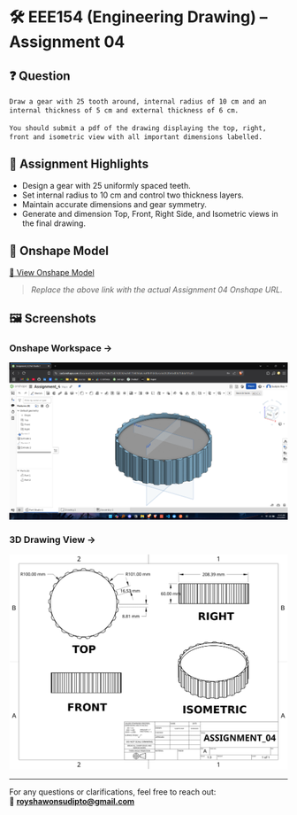 # 🛠️ EEE154 (Engineering Drawing) – Assignment 04

## ❓ Question
```
Draw a gear with 25 tooth around, internal radius of 10 cm and an internal thickness of 5 cm and external thickness of 6 cm.

You should submit a pdf of the drawing displaying the top, right, front and isometric view with all important dimensions labelled.
```

## 📌 Assignment Highlights

- Design a gear with 25 uniformly spaced teeth.
- Set internal radius to 10 cm and control two thickness layers.
- Maintain accurate dimensions and gear symmetry.
- Generate and dimension Top, Front, Right Side, and Isometric views in the final drawing.

## 🔗 Onshape Model

[🔗 View Onshape Model](https://cad.onshape.com/documents/example-link-assignment04)

> *Replace the above link with the actual Assignment 04 Onshape URL.*

## 🖼️ Screenshots

### Onshape Workspace →
![Onshape Screenshot](./Screenshot-Assignment_04.png)

### 3D Drawing View →
![Drawing View](./Assignment_04-Drawing_View.png)

---

For any questions or clarifications, feel free to reach out:  
📧 **royshawonsudipto@gmail.com**

